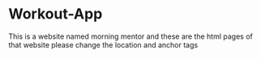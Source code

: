 # Workout-App
This is a website named morning mentor and these are the html pages of that website please change the location and anchor tags
